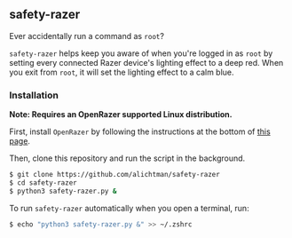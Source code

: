 ## safety-razer

Ever accidentally run a command as `root`? 

`safety-razer` helps keep you aware of when you're logged in as `root` by setting every connected Razer device's lighting effect to a deep red. When you exit from `root`, it will set the lighting effect to a calm blue. 

### Installation

**Note: Requires an OpenRazer supported Linux distribution.**

First, install `OpenRazer` by following the instructions at the bottom of [this page](https://openrazer.github.io).

Then, clone this repository and run the script in the background.

```bash
$ git clone https://github.com/alichtman/safety-razer
$ cd safety-razer
$ python3 safety-razer.py &
```

To run `safety-razer` automatically when you open a terminal, run:

```bash
$ echo "python3 safety-razer.py &" >> ~/.zshrc
```

